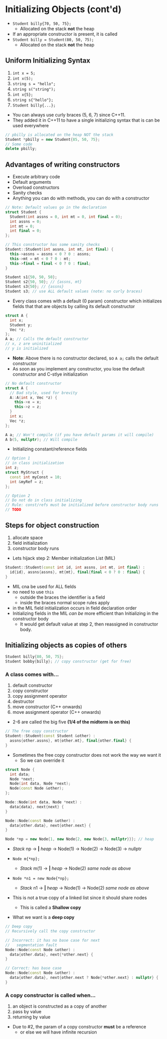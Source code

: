 # Initializing Objects (cont'd)

* `Student billy{70, 50, 75};`
  * Allocated on the stack **not** the heap
* If an appropriate constructor is present, it is called
* `Student billy = Student(80, 50, 75);`
  * Allocated on the stack **not** the heap

## Uniform Initializing Syntax

1. `int x = 5;`
2. `int x(5);`
3. `string s = "hello";`
4. `string s("string");`
5. `int x{5};`
6. `string s{"hello"};`
7. `Student billy{...};`

* You can always use curly braces (5, 6, 7) since C++11.
* They added it in C++11 to have a single initializing syntax that is can be
  used everywhere

```cpp
// pbilly is allocated on the heap NOT the stack
Student *pbilly = new Student{85, 50, 75};
// Some code
delete pbilly;
```

## Advantages of writing constructors

* Execute arbitrary code
* Default arguments
* Overload constructors
* Sanity checks
* Anything you can do with methods, you can do with a constructor

```cpp
// Note: Default values go in the declaration
struct Student {
  Student(int assns = 0, int mt = 0, int final = 0);
  int assns = 0;
  int mt = 0;
  int final = 0;
};

// This constructor has some sanity checks
Student::Student(int assns, int mt, int final) {
  this->assns = assns < 0 ? 0 : assns;
  this->mt = mt < 0 ? 0 : mt;
  this->final = final < 0 ? 0 : final;
}

Student s1{50, 50, 50};
Student s2{50, 50}; // {assns, mt}
Student s3{50}; // {assns}
Student s3; // use ALL default values (note: no curly braces)
```

* Every class comes with a default (0 param) constructor which initializes
  fields that that are objects by calling its default constructor

```cpp
struct A {
  int x;
  Student y;
  Vec *z;
};
A a; // Calls the default constructor
// x, z are uninitialized
// y is initialized
```

* **Note**: Above there is no constructor declared, so `A a;` calls the
  default constructor
* As soon as you implement any constructor, you lose the default constructor
  and C-stlye initialization

```cpp
// No default constructor
struct A {
  // Bad style, used for brevity
  A::A(int x, Vec *z) {
    this->x = x;
    this->z = z;
  }
  int x;
  Vec *z;
};

A a; // Won't compile (if you have default params it will compile)
A b(5, nullptr); // Will compile
```

* Initializing constant/reference fields

```cpp
// Option 1
// in class initialization
int z;
struct MyStruct {
  const int myConst = 10;
  int &myRef = z;
};

// Option 2
// Do not do in class initializing
// Rule: const/refs must be initialized before constructor body runs
// TODO
```

## Steps for object construction

1. allocate space
2. field initialization
3. constructor body runs

* Lets hijack step 2: Member initialization List (MIL)

```cpp
Student::Student(const int id, int assns, int mt, int final) :
  id{id}, assns{assns}, mt{mt}, final{final < 0 ? 0 : final} {
}
```

* MIL cna be used for ALL fields
* no need to use `this`
  * outside the braces the identifier is a field
  * inside the braces normal scope rules apply
* in the MIL field initialization occurs in field declaration order
* Initializing fields in the MIL *can be* more efficient than Initializing in
  the constructor body
  * It would get default value at step 2, then reassigned in constructor body.

## Initializing objects as copies of others

```cpp
Student billy{80, 50, 75};
Student bobby{billy}; // copy constructor (get for free)
```

### A class comes with...

1. default constructor
2. copy constructor
3. copy assignment operator
4. destructor
5. move constructor (C++ onwards)
6. move assignment operator (C++ onwards)

* 2-6 are called the big five **(1/4 of the midterm is on this)**

```cpp
// The free copy constructor
Student::Student(const Student &other) :
  assns{other.assns}, mt{other.mt}, final{other.final} {
}
```

* Sometimes the free copy constructor does not work the way we want it
  * So we can override it

```cpp
struct Node {
  int data;
  Node *next;
  Node(int data, Node *next);
  Node(const Node &other);
};

Node::Node(int data, Node *next) :
  data{data}, next{next} {
}

Node::Node(const Node &other) :
  data{other.data}, next{other.next} {
}
```

```cpp
Node *np = new Node{1, new Node{2, new Node{3, nullptr}}}; // heap
```

* *Stack* np -> **|** *heap* -> Node(1) -> Node(2) -> Node(3) -> nullptr

* `Node m{*np};`
  * *Stack* m(1) -> **|** *heap* -> Node(2) *same node as above*
* `Node *n1 = new Node{*np};`
  * *Stack* n1 -> **|** *heap* -> Node(1) -> Node(2) *same node as above*
* This is not a true copy of a linked list since it should share nodes
  * This is called a **Shallow copy**
* What we want is a **deep copy**

```cpp
// Deep copy
// Recursively call the copy constructor

// Incorrect: it has no base case for next
//   segmentation fault
Node::Node(const Node &other) :
  data{other.data}, next{*other.next} {
}

// Correct: has base case
Node::Node(const Node &other) :
  data{other.data}, next{other.next ? Node{*other.next} : nullptr} {
}
```

### A copy constructor is called when...

1. an object is constructed as a copy of another
2. pass by value
3. returning by value

* Due to #2, the param of a copy constructor **must** be a reference
  * or else we will have infinite recursion
